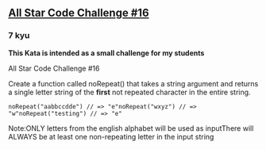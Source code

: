 <h2><a href=https://www.codewars.com/kata/586566b773bd9cbe2b000013/train/javascript target="_blank">All Star Code Challenge #16</a></h2><h3>7 kyu</h3><p><strong>This Kata is intended as a small challenge for my students</strong></p><p>All Star Code Challenge #16</p><p>Create a function called noRepeat() that takes a string argument and returns a single letter string of the <strong>first</strong> not repeated character in the entire string.</p><pre><code class="language-javascript"><span class="cm-variable">noRepeat</span>(<span class="cm-string">"aabbccdde"</span>) <span class="cm-comment">// =&gt; "e"</span><span class="cm-variable">noRepeat</span>(<span class="cm-string">"wxyz"</span>) <span class="cm-comment">// =&gt; "w"</span><span class="cm-variable">noRepeat</span>(<span class="cm-string">"testing"</span>) <span class="cm-comment">// =&gt; "e"</span></code></pre><pre style="display: none;"><code class="language-haskell"><span class="cm-variable">noRepeat</span> <span class="cm-string">"aabbccdde"</span> `<span class="cm-variable">shouldBe</span>` <span class="cm-string">'e'</span><span class="cm-variable">noRepeat</span> <span class="cm-string">"wxyz"</span>      `<span class="cm-variable">shouldBe</span>` <span class="cm-string">'w'</span><span class="cm-variable">noRepeat</span> <span class="cm-string">"testing"</span>   `<span class="cm-variable">shouldBe</span>` <span class="cm-string">'e'</span></code></pre><p>Note:ONLY letters from the english alphabet will be used as inputThere will ALWAYS be at least one non-repeating letter in the input string</p>